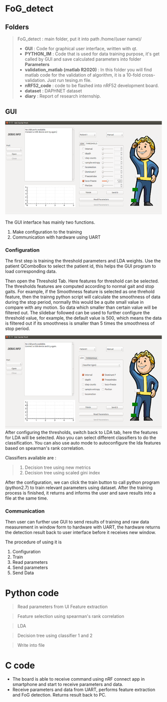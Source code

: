# FoG_detect



## Folders
> FoG_detect : main folder, put it into path /home/(user name)/
>   - **GUI** : Code for graphical user interface, written with qt.
>   - **PYTHON_IM** : Code that is used for data training purpose, it's get called by GUI and save calculated parameters into folder **Parameters**
>   - **validation_matlab (matlab R2020)** : In this folder you will find matlab code for the validation of algorithm, it is a 10-fold cross-validation. Just run tesing.m file. 
>  - **nRF52_code** : code to be flashed into nRF52 development board.
>  - **dataset** : DAPHNET dataset 
>  - **diary** : Report of research internship.




## GUI
<img src="GUI1.png" style="width:800px;height:300px;"/>

The GUI interface has mainly two functions.
1. Make configuration to the training
2. Communication with hardware using UART
 
### **Configuration**
The first step is training the threshold parameters and LDA weights. Use the patient QComboBox to select the patient id, this helps the GUI program to load corresponding data.

Then open the Threshold Tab. Here features for threshold can be selected. The thresholds features are computed according to normal gait and stop gaits. For example, if the Smoothness feature is selected as one threhold feature, then the trainng python script will calculate the smoothness of data during the stop period, normally this would be a quite small value in compare with any motion. So data which smaller than certain value will be filtered out. The slidebar followed can be used to further configure the threshold value, for example, the default value is 500, which means the data is filtered out if its smoothness is smaller than 5 times the smoothness of stop period.

<img src="GUI2.png" style="width:800px;height:300px;"/>
After configuring the thresholds, switch back to LDA tab, here the features for LDA will be selected. Also you can select different classifiers to do the classification. You can also use auto mode to autoconfigure the lda features based on spearman's rank correlation.

Classifiers available are :
> 1. Decision tree using new metrics 
> 2. Decision tree using scaled gini index

After the configuration, we can click the train button to call python program (python2.7) to train relevant parameters using dataset. After the training process is finished, it returns and informs the user and save results into a file at the same time. 
   
### **Communication**
Then user can further use GUI to send results of training and raw data measurement in window form to hardware with UART, the hardware returns the detection result back to user interface before it receives new window.

The procedure of using it is 
1. Configuration
2. Train
3. Read parameters
4. Send parameters
5. Send Data

# Python code

> Read parameters from UI
> Feature extraction

> Feature selection using spearman's rank correlation

> LDA 

> Decision tree using classifier 1 and 2

> Write into file

# C code

* The board is able to receive command using nRF connect app in smartphone and start to receive parameters and data.
* Receive parameters and data from UART, performs feature extraction and FoG detection. Returns result back to PC.

